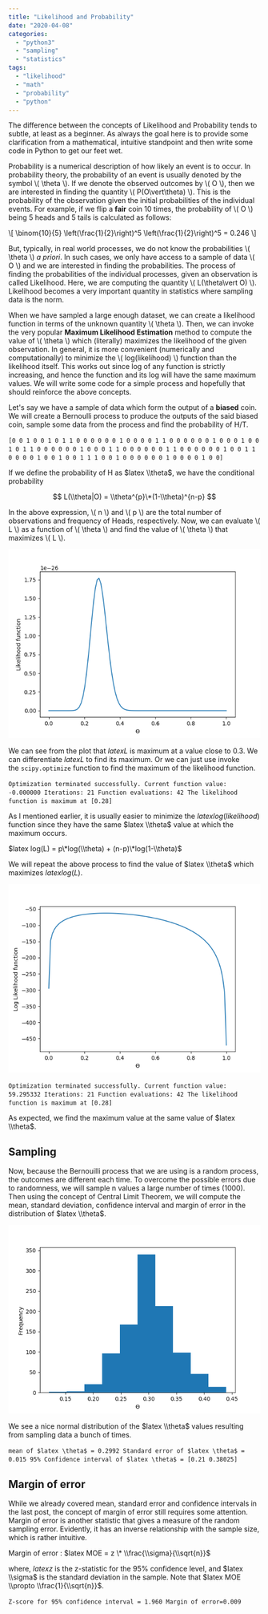 ```yaml
---
title: "Likelihood and Probability"
date: "2020-04-08"
categories: 
  - "python3"
  - "sampling"
  - "statistics"
tags: 
  - "likelihood"
  - "math"
  - "probability"
  - "python"
---
```


The difference between the concepts of Likelihood and Probability tends to subtle, at least as a beginner. As always the goal here is to provide some clarification from a mathematical, intuitive standpoint and then write some code in Python to get our feet wet.

Probability is a numerical description of how likely an event is to occur. In probability theory, the probability of an event is usually denoted by the symbol \\( \theta \\). If we denote the observed outcomes by \\( O \\), then we are interested in finding the quantity \\( P(O\vert\theta) \\). This is the probability of the observation given the initial probabilities of the individual events. For example, if we flip a **fair** coin 10 times, the probability of \\( O \\) being 5 heads and 5 tails is calculated as follows:

\\[ \binom{10}{5} \left(\frac{1}{2}\right)^5 \left(\frac{1}{2}\right)^5 = 0.246 \\]

But, typically, in real world processes, we do not know the probabilities \\( \theta \\) _a priori_. In such cases, we only have access to a sample of data \\( O \\) and we are interested in finding the probabilities. The process of finding the probabilities of the individual processes, given an observation is called Likelihood. Here, we are computing the quantity \\( L(\theta\vert O) \\). Likelihood becomes a very important quantity in statistics where sampling data is the norm.

When we have sampled a large enough dataset, we can create a likelihood function in terms of the unknown quantity \\( \theta \\). Then, we can invoke the very popular **Maximum Likelihood Estimation** method to compute the value of \\( \theta \\) which (literally) maximizes the likelihood of the given observation. In general, it is more convenient (numerically and computationally) to minimize the \\( log(likelihood) \\) function than the likelihood itself. This works out since log of any function is strictly increasing, and hence the function and its log will have the same maximum values. We will write some code for a simple process and hopefully that should reinforce the above concepts.

Let's say we have a sample of data which form the output of a **biased** coin. We will create a Bernoulli process to produce the outputs of the said biased coin, sample some data from the process and find the probability of H/T.

<script src="https://gist.github.com/ajey091/2f7a3afc39948d2b2261c5939506f782.js"></script>

`[0 0 1 0 0 1 0 1 1 0 0 0 0 0 0 1 0 0 0 0 1 1 0 0 0 0 0 0 1 0 0 0 1 0 0 1 0 1 1 0 0 0 0 0 0 1 0 0 0 1 1 0 0 0 0 0 0 1 1 0 0 0 0 0 0 1 0 0 1 1 0 0 0 0 1 0 0 1 0 0 1 1 1 0 0 1 0 0 0 0 0 0 1 0 0 0 0 1 0 0]`

If we define the probability of H as $latex \\theta$, we have the conditional probability

$$ L(\\theta|O) = \\theta^{p}\*(1-\\theta)^{n-p} $$

In the above expression, \\( n \\) and \\( p \\) are the total number of observations and frequency of Heads, respectively. Now, we can evaluate \\( L \\) as a function of \\( \\theta \\) and find the value of \\( \\theta \\) that maximizes \\( L \\).

<script src="https://gist.github.com/ajey091/28d8668e39cfefe3c2b55803d442185a.js"></script>

![Likelihood1.png](/assets/images/likelihood1.png)

We can see from the plot that $latex L$ is maximum at a value close to 0.3. We can differentiate $latex L$ to find its maximum. Or we can just use invoke the `scipy.optimize` function to find the maximum of the likelihood function.

<script src="https://gist.github.com/ajey091/678470772865758c09fb2ba1c8dcbb15.js"></script>

`Optimization terminated successfully. Current function value: -0.000000 Iterations: 21 Function evaluations: 42 The likelihood function is maximum at [0.28]`

As I mentioned earlier, it is usually easier to minimize the $latex log(likelihood)$ function since they have the same $latex \\theta$ value at which the maximum occurs.

$latex log(L) = p\*log(\\theta) + (n-p)\*log(1-\\theta)$

We will repeat the above process to find the value of $latex \\theta$ which maximizes $latex log(L)$.

<script src="https://gist.github.com/ajey091/c670f7275484c63135aaec1679850bfe.js"></script>

![Likelihood2.png](/assets/images/likelihood2.png)

`Optimization terminated successfully. Current function value: 59.295332 Iterations: 21 Function evaluations: 42 The likelihood function is maximum at [0.28]`

As expected, we find the maximum value at the same value of $latex \\theta$.

## Sampling

Now, because the Bernouilli process that we are using is a random process, the outcomes are different each time. To overcome the possible errors due to randomness, we will sample n values a large number of times (1000). Then using the concept of Central Limit Theorem, we will compute the mean, standard deviation, confidence interval and margin of error in the distribution of $latex \\theta$.

<script src="https://gist.github.com/ajey091/3b4e9b5e94f6e0c0c94868e184d12255.js"></script>

![Likelihood3.png](/assets/images/likelihood3.png)

We see a nice normal distribution of the $latex \\theta$ values resulting from sampling data a bunch of times.

<script src="https://gist.github.com/ajey091/9884c4b08e1fc6376e7611c0c8994fdd.js"></script>

`mean of $latex \theta$ = 0.2992 Standard error of $latex \theta$ = 0.015 95% Confidence interval of $latex \theta$ = [0.21 0.38025]`

## Margin of error

While we already covered mean, standard error and confidence intervals in the last post, the concept of margin of error still requires some attention. Margin of error is another statistic that gives a measure of the random sampling error. Evidently, it has an inverse relationship with the sample size, which is rather intuitive.

Margin of error : $latex MOE = z \* \\frac{\\sigma}{\\sqrt{n}}$

where, $latex z$ is the z-statistic for the 95% confidence level, and $latex \\sigma$ is the standard deviation in the sample. Note that $latex MOE \\propto \\frac{1}{\\sqrt{n}}$.

<script src="https://gist.github.com/ajey091/51bd13b54228e6e0a58ee74c6dfedd89.js"></script>

`Z-score for 95% confidence interval = 1.960 Margin of error=0.009`
